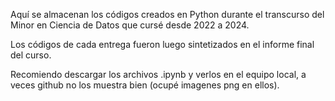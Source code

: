 Aquí se almacenan los códigos creados en Python durante el transcurso del Minor en Ciencia de Datos que cursé desde 2022 a 2024.

Los códigos de cada entrega fueron luego sintetizados en el informe final del curso.

Recomiendo descargar los archivos .ipynb y verlos en el equipo local, a veces github no los muestra bien (ocupé imagenes png en ellos).
